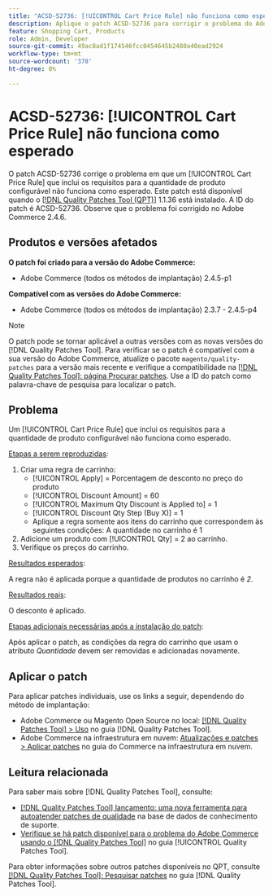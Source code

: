 ```yaml
---
title: "ACSD-52736: [!UICONTROL Cart Price Rule] não funciona como esperado"
description: Aplique o patch ACSD-52736 para corrigir o problema do Adobe Commerce em que um [!UICONTROL Cart Price Rule] que inclui os requisitos para a quantidade de produto configurável não funciona conforme esperado.
feature: Shopping Cart, Products
role: Admin, Developer
source-git-commit: 49ac8ad1f174546fcc0454645b2480a40ead2924
workflow-type: tm+mt
source-wordcount: '378'
ht-degree: 0%

---
```


# ACSD-52736: [!UICONTROL Cart Price Rule] não funciona como esperado

O patch ACSD-52736 corrige o problema em que um [!UICONTROL Cart Price Rule] que inclui os requisitos para a quantidade de produto configurável não funciona como esperado. Este patch está disponível quando o [[!DNL Quality Patches Tool (QPT)]](https://experienceleague.adobe.com/en/docs/commerce-knowledge-base/kb/announcements/commerce-announcements/magento-quality-patches-released-new-tool-to-self-serve-quality-patches) 1.1.36 está instalado. A ID do patch é ACSD-52736. Observe que o problema foi corrigido no Adobe Commerce 2.4.6.

## Produtos e versões afetados

**O patch foi criado para a versão do Adobe Commerce:**

* Adobe Commerce (todos os métodos de implantação) 2.4.5-p1

**Compatível com as versões do Adobe Commerce:**

* Adobe Commerce (todos os métodos de implantação) 2.3.7 - 2.4.5-p4

>[!NOTE]
>
>O patch pode se tornar aplicável a outras versões com as novas versões do [!DNL Quality Patches Tool]. Para verificar se o patch é compatível com a sua versão do Adobe Commerce, atualize o pacote `magento/quality-patches` para a versão mais recente e verifique a compatibilidade na [[!DNL Quality Patches Tool]: página Procurar patches](https://experienceleague.adobe.com/tools/commerce-quality-patches/index.html). Use a ID do patch como palavra-chave de pesquisa para localizar o patch.

## Problema

Um [!UICONTROL Cart Price Rule] que inclui os requisitos para a quantidade de produto configurável não funciona como esperado.

<u>Etapas a serem reproduzidas</u>:

1. Criar uma regra de carrinho:
   * [!UICONTROL Apply] = Porcentagem de desconto no preço do produto
   * [!UICONTROL Discount Amount] = 60
   * [!UICONTROL Maximum Qty Discount is Applied to] = 1
   * [!UICONTROL Discount Qty Step (Buy X)] = 1
   * Aplique a regra somente aos itens do carrinho que correspondem às seguintes condições: A quantidade no carrinho é 1
2. Adicione um produto com [!UICONTROL Qty] = 2 ao carrinho.
3. Verifique os preços do carrinho.

<u>Resultados esperados</u>:

A regra não é aplicada porque a quantidade de produtos no carrinho é *2*.

<u>Resultados reais</u>:

O desconto é aplicado.

<u> Etapas adicionais necessárias após a instalação do patch</u>:

Após aplicar o patch, as condições da regra do carrinho que usam o atributo *Quantidade* devem ser removidas e adicionadas novamente.

## Aplicar o patch

Para aplicar patches individuais, use os links a seguir, dependendo do método de implantação:

* Adobe Commerce ou Magento Open Source no local: [[!DNL Quality Patches Tool] > Uso](https://experienceleague.adobe.com/docs/commerce-operations/tools/quality-patches-tool/usage.html) no guia [!DNL Quality Patches Tool].
* Adobe Commerce na infraestrutura em nuvem: [Atualizações e patches > Aplicar patches](https://experienceleague.adobe.com/docs/commerce-cloud-service/user-guide/develop/upgrade/apply-patches.html) no guia do Commerce na infraestrutura em nuvem.

## Leitura relacionada

Para saber mais sobre [!DNL Quality Patches Tool], consulte:

* [[!DNL Quality Patches Tool] lançamento: uma nova ferramenta para autoatender patches de qualidade](https://experienceleague.adobe.com/en/docs/commerce-knowledge-base/kb/announcements/commerce-announcements/magento-quality-patches-released-new-tool-to-self-serve-quality-patches) na base de dados de conhecimento de suporte.
* [Verifique se há patch disponível para o problema do Adobe Commerce usando o  [!DNL Quality Patches Tool]](/help/tools/quality-patches-tool/patches-available-in-qpt/check-patch-for-magento-issue-with-magento-quality-patches.md) no guia [!UICONTROL Quality Patches Tool].


Para obter informações sobre outros patches disponíveis no QPT, consulte [[!DNL Quality Patches Tool]: Pesquisar patches](https://experienceleague.adobe.com/tools/commerce-quality-patches/index.html) no guia [!DNL Quality Patches Tool].
